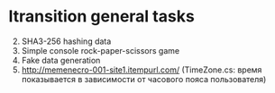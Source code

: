 # Itransition general tasks
2) SHA3-256 hashing data
3) Simple console rock-paper-scissors game
4) Fake data generation
5) http://memenecro-001-site1.itempurl.com/ (TimeZone.cs: время показывается в зависимости от часового пояса пользователя)

